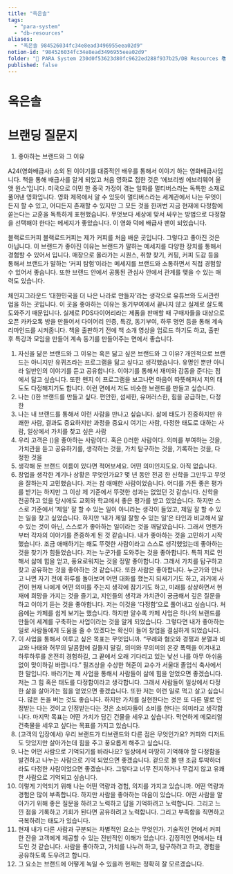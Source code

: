 ```yaml
---
title: "옥은솔"
tags:
  - "para-system"
  - "db-resources"
aliases:
  - "옥은솔 984526034fc34e8ead3496955eea02d9"
notion-id: "984526034fc34e8ead3496955eea02d9"
folder: "🚀 PARA System 230d0f53623d80fc9622ed288f937b25/DB Resources 📚 230d0f53623d81c88513e5dd43d84c47/음워크숍 538c54d853e2488e83fd3053d148677c/브랜드 질문지 77d9dc05e7274298a5ec2b4fc5b4cc6f"
published: false
---
```


# 옥은솔

# 브랜딩 질문지

1. 좋아하는 브랜드와 그 이유

A24(영화배급사)
소외 된 이야기를 대중적인 배우를 통해서 이야기 하는 영화배급사입니다. 책을 통해 배급사를 알게 되었고 처음 영화로 접한 것은 ‘에브리씽 에브리웨어 올 앳 원스’입니다. 미국으로 이민 한 중국 가정이 겪는 일화를 멀티버스라는 독특한 소재로 풀어낸 영화입니다. 영화 제목에서 알 수 있듯이 멀티버스라는 세계관에서 나는 무엇이든지 할 수 있고, 어디든지 존재할 수 있지만 그 모든 것을 한꺼번 지금 현재에 다정함에 쏟는다는 교훈을 독특하게 표현했습니다. 무엇보다 세상에 맞서 싸우는 방법으로 다정함을 선택해야 한다는 메세지가 좋았습니다. 이 영화 덕에 배급사 팬이 되었습니다.

블랙로드커피
블랙로드커피는 제가 커피를 처음 배운 곳입니다. 그렇다고 좋아진 것은 아닙니다. 이 브랜드가 좋아진 이유는 브랜드가 말하는 메세지를 다양한 장치를 통해서 경험할 수 있어서 입니다. 매장으로 올라가는 시퀀스, 취향 찾기, 커핑, 커피 도감 등을 통해서 브랜드가 말하는 ‘커피 탐험’이라는 메세지를 브랜드와 소통하면서 직접 경험할 수 있어서 좋습니다. 또한 브랜드 안에서 공통된 관심사 안에서 관계를 맺을 수 있는 매력도 있습니다.

체인지그라운드
‘대한민국을 더 나은 나라로 만들자’라는 생각으로 유튜브와 도서관련 업을 하는 곳입니다. 이 곳을 좋아하는 이유는 동기부여에서 끝나지 않고 실제로 살도록 도와주기 때문입니다. 실제로 PDS다이어리라는 제품을 판매할 때 구매자들을 대상으로 오픈 카카오톡 방을 만들어서 다이어리 인증, 특강, 동기부여, 하루 명언 등을 통해 계속 리마인드를 시켜줍니다. 책을 출판하기 전에 책 소개 영상을 업로드 하기도 하고, 출판 후 특강과 모임을 만들어 계속 동기를 만들어주는 면에서 좋습니다.

1. 자신을 닮은 브랜드와 그 이유는 혹은 닮고 싶은 브랜드와 그 이유?
   개인적으로 브랜드는 아니지만 유퀴즈라는 프로그램을 닮고 싶다고 생각했습니다. 유명인 뿐만 아니라 일반인의 이야기를 듣고 공유합니다. 이야기를 통해서 재미와 감동을 준다는 점에서 닮고 싶습니다. 또한 왠지 이 프로그램을 보고나면 마음이 따뜻해져서 저의 태도도 다정해지기도 합니다. 이런 면에서 저도 비슷한 브랜드를 만들고 싶습니다.
2. 나는 ()한 브랜드를 만들고 싶다.
   편안한, 섬세한, 유머러스한, 힘을 공급하는, 다정한
3. 나는 내 브랜드를 통해서 이런 사람을 만나고 싶습니다.
   삶에 태도가 진중하지만 유쾌한 사람, 결과도 중요하지만 과정을 중요시 여기는 사람, 다정한 태도로 대하는 사람, 일상에서 가치를 찾고 싶은 사람
4. 우리 고객은 ()을 좋아하는 사람이다. 혹은 ()러한 사람이다.
   의미를 부여하는 것을, 가치관을 듣고 공유하기를, 생각하는 것을, 가치 탐구하는 것을, 기록하는 것을, 다정한 것을
5. 생각해 둔 브랜드 이름이 있다면 적어보세요. 어떤 의미인지도요.
   아직 없습니다.
6. 창업을 생각한 계기나 상황은 무엇인가요?
   몇 년 동안 전공 한 신학을 그만두고 무엇을 잘하는지 고민했습니다. 저는 참 애매한 사람이었습니다. 어디를 가든 좋은 평가를 받기는 하지만 그 이상 제 기준에서 뚜렷한 성과는 없었던 것 같습니다. 신학을 전공하고 있을 당시에도 교회와 학교에서 좋은 평가를 받고 있었습니다. 하지만 스스로 기준에서 ’제일‘ 잘 할 수 있는 일이 아니라는 생각이 들었고, 제일 잘 할 수 있는 일을 찾고 싶었습니다. 하지만 ‘내가 제일 잘할 수 있는 일’은 타인과 비교해서 알 수 있는 것이 아닌, 스스로가 좋아하는 일이라는 것을 깨달았습니다. 그래서 언젠가 부터 각자의 이야기를 존중하게 된 것 같습니다.
   내가 좋아하는 것을 고민하기 시작했습니다. 조금 애매하기는 해도 뚜렷한 사람이라고 스스로 생각했었는데 좋아하는 것을 찾기가 힘들었습니다. 저는 누군가를 도와주는 것을 좋아합니다. 특히 저로 인해서 삶에 힘을 얻고, 풍요로워지는 것을 정말 좋아합니다. 그래서 가치를 탐구하고 찾고 공유하는 것을 좋아하는 것 같습니다. 또한 사람은 좋아합니다. 누군가와 만나고 나면 자기 전에 하루를 돌아보며 어떤 대화를 했는지 되새기기도 하고, 과거에 사건이 현재 나에게 어떤 의미를 주는지 생각에 잠기기도 하고, 미래를 상상하면서 현재에 희망을 가지는 것을 즐기고, 지인들의 생각과 가치관이 궁금해서 깊은 질문을 하고 이야기 듣는 것을 좋아합니다. 저는 이것을 ‘다정함’으로 풀어내고 싶습니다.
   처음에는 카페를 쉽게 보기는 했습니다. 하지만 알수록 카페 사업은 하나의 브랜드를 만들어 세계를 구축하는 사업이라는 것을 알게 되었습니다. 그렇다면 내가 좋아하는 일로 사람들에게 도움을 줄 수 있겠다는 확신이 들어 창업을 결심하게 되었습니다.
7. 이 사업을 통해서 이루고 싶은 목표는 무엇입니까.
   “무례와 혐오와 경쟁과 분열과 비교와 나태와 허무의 달콤함에 길들지 말길, 의미와 무의미의 온갖 폭력을 이겨내고 하루하루를 온전히 경험하길, 그 끝에서 오래 기다리고 있는 낯선 나를 아무 아쉬움 없이 맞이하길 바랍니다.” 필즈상을 수상한 허준이 교수가 서울대 졸업식 축사에서 한 말입니다. 바라기는 제 사업을 통해서 사람들이 삶에 힘을 얻었으면 좋겠습니다. 저는 그 힘 혹은 태도를 다정함이라고 생각합니다. 그래서 사람들이 일상에서 다정한 삶을 살아가는 힘을 얻었으면 좋겠습니다.
   또한 저는 이런 일로 먹고 살고 싶습니다. 많은 돈을 버는 것도 좋습니다. 하지만 가치를 실현한다는 것은 또 다른 말로 인정받는 다는 것이고 인정받는다는 것은 소비자들이 소비를 한다는 의미라고 생각합니다.
   마지막 목표는 어떤 가치가 담긴 건물을 세우고 싶습니다. 막연하게 메모리얼 건축물을 세우고 싶다는 목표를 가지고 있습니다.
8. (고객의 입장에서) 우리 브랜드가 타브랜드와 다른 점은 무엇인가요?
   커피와 디저트도 맛있지만 살아가는데 힘을 주고 풍요롭게 해주고 싶습니다.
9. 나는 어떤 사람으로 기억되기를 바라나요?
   일상에서 마땅히 기억해야 할 다정함을 발견하고 나누는 사람으로 기억 되었으면 좋겠습니다. 겉으로 볼 땐 조금 투박하더라도 다정한 사람이었으면 좋겠습니다. 그렇다고 너무 진지하거나 무겁지 않고 유쾌한 사람으로 기억되고 싶습니다.
10. 이렇게 기억되기 위해 나는 어떤 역량과 경험, 의지를 가지고 있습니까.
    어떤 역량과 경험은 많이 부족합니다. 하지만 사람을 좋아하는 마음이 있습니다. 어떤 사람을 알아가기 위해 좋은 질문을 하려고 노력하고 답을 기억하려고 노력합니다. 그리고 느낀 점을 기록하고 기회가 된다면 공유하려고 노력합니다. 그리고 부족함을 직면하고 극복하려는 태도가 있습니다.
11. 현재 내가 다른 사람과 구분되는 차별적인 요소는 무엇인가.
    기술적인 면에서 커피 한 잔을 고객에게 제공할 수 있는 전반적인 이해가 있습니다.
    감정적인 면에서는 태도인 것 같습니다. 사람을 좋아하고, 가치를 나누려 하고, 탐구하려고 하고, 경험을 공유하도록 도우려고 합니다.
12. 그 요소는 브랜드에 어떻게 녹일 수 있을까
    현재는 정확히 잘 모르겠습니다.

